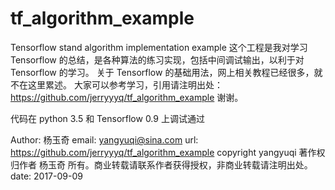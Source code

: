 # tf_algorithm_example
Tensorflow stand algorithm implementation example
这个工程是我对学习 Tensorflow 的总结，是各种算法的练习实现，包括中间调试输出，以利于对 Tensorflow 的学习。
关于 Tensorflow 的基础用法，网上相关教程已经很多，就不在这里累述。
大家可以参考学习，引用请注明出处：https://github.com/jerryyyq/tf_algorithm_example
谢谢。

代码在 python 3.5 和 Tensorflow 0.9 上调试通过

Author: 杨玉奇
email: yangyuqi@sina.com
url: https://github.com/jerryyyq/tf_algorithm_example
copyright yangyuqi
著作权归作者 杨玉奇 所有。商业转载请联系作者获得授权，非商业转载请注明出处。
date: 2017-09-09